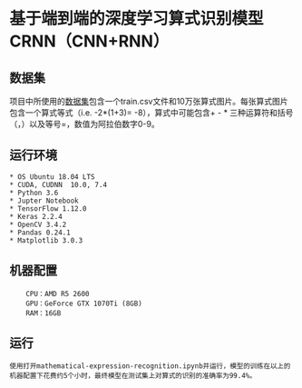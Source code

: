 # 基于端到端的深度学习算式识别模型CRNN（CNN+RNN）

## 数据集
项目中所使用的[数据集](https://s3.cn-north-1.amazonaws.com.cn/static-documents/nd009/MLND+Capstone/Mathematical_Expression_Recognition_train.zip)包含一个train.csv文件和10万张算式图片。每张算式图片包含一个算式等式（i.e. -2*(1+3)= -8），算式中可能包含+ - * 三种运算符和括号（，）以及等号=，数值为阿拉伯数字0-9。

## 运行环境

    * OS Ubuntu 18.04 LTS
    * CUDA, CUDNN  10.0, 7.4
    * Python 3.6
    * Jupter Notebook
    * TensorFlow 1.12.0
    * Keras 2.2.4
    * OpenCV 3.4.2
    * Pandas 0.24.1
    * Matplotlib 3.0.3
    
## 机器配置
		CPU：AMD R5 2600
		GPU：GeForce GTX 1070Ti (8GB)
		RAM：16GB

## 运行
    使用打开mathematical-expression-recognition.ipynb并运行，模型的训练在以上的机器配置下花费约5个小时，最终模型在测试集上对算式的识别的准确率为99.4%。